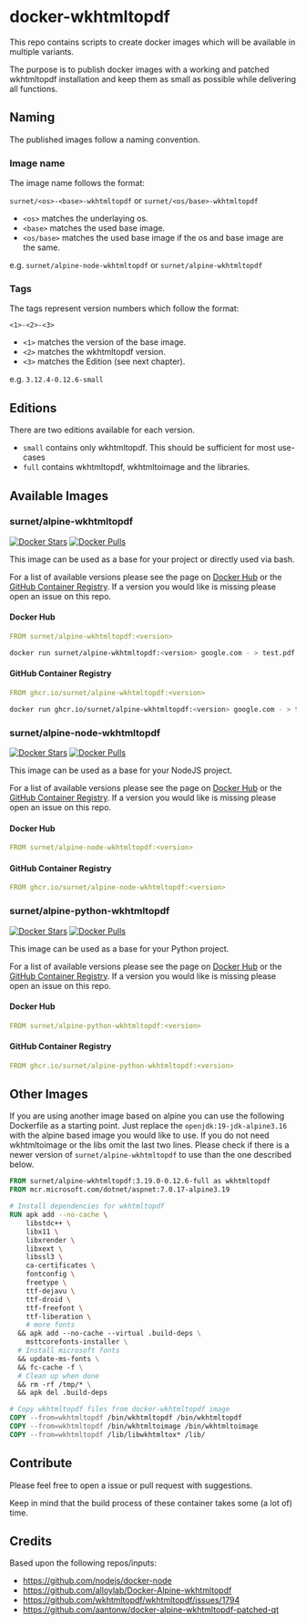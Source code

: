 # docker-wkhtmltopdf

This repo contains scripts to create docker images which will be available in multiple variants.

The purpose is to publish docker images with a working and patched wkhtmltopdf installation and keep them as small as possible while delivering all functions.

## Naming

The published images follow a naming convention.

### Image name

The image name follows the format:

`surnet/<os>-<base>-wkhtmltopdf` or `surnet/<os/base>-wkhtmltopdf`

- `<os>` matches the underlaying os.
- `<base>` matches the used base image.
- `<os/base>` matches the used base image if the os and base image are the same.

e.g. `surnet/alpine-node-wkhtmltopdf` or `surnet/alpine-wkhtmltopdf`

### Tags

The tags represent version numbers which follow the format:

`<1>-<2>-<3>`

- `<1>` matches the version of the base image.
- `<2>` matches the wkhtmltopdf version.
- `<3>` matches the Edition (see next chapter).

e.g. `3.12.4-0.12.6-small`

## Editions

There are two editions available for each version.

- `small` contains only wkhtmltopdf. This should be sufficient for most use-cases
- `full` contains wkhtmltopdf, wkhtmltoimage and the libraries.

## Available Images

### surnet/alpine-wkhtmltopdf

[![Docker Stars](https://img.shields.io/docker/stars/surnet/alpine-wkhtmltopdf.svg)](https://hub.docker.com/r/surnet/alpine-wkhtmltopdf/)
[![Docker Pulls](https://img.shields.io/docker/pulls/surnet/alpine-wkhtmltopdf.svg)](https://hub.docker.com/r/surnet/alpine-wkhtmltopdf/)

This image can be used as a base for your project or directly used via bash.

For a list of available versions please see the page on [Docker Hub](https://hub.docker.com/r/surnet/alpine-wkhtmltopdf/tags/) or the [GitHub Container Registry](https://github.com/orgs/Surnet/packages/container/package/alpine-wkhtmltopdf).
If a version you would like is missing please open an issue on this repo.

#### Docker Hub

```yaml
FROM surnet/alpine-wkhtmltopdf:<version>
```

```bash
docker run surnet/alpine-wkhtmltopdf:<version> google.com - > test.pdf
```

#### GitHub Container Registry

```yaml
FROM ghcr.io/surnet/alpine-wkhtmltopdf:<version>
```

```bash
docker run ghcr.io/surnet/alpine-wkhtmltopdf:<version> google.com - > test.pdf
```

### surnet/alpine-node-wkhtmltopdf

[![Docker Stars](https://img.shields.io/docker/stars/surnet/alpine-node-wkhtmltopdf.svg)](https://hub.docker.com/r/surnet/alpine-node-wkhtmltopdf/)
[![Docker Pulls](https://img.shields.io/docker/pulls/surnet/alpine-node-wkhtmltopdf.svg)](https://hub.docker.com/r/surnet/alpine-node-wkhtmltopdf/)

This image can be used as a base for your NodeJS project.

For a list of available versions please see the page on [Docker Hub](https://hub.docker.com/r/surnet/alpine-node-wkhtmltopdf/tags/) or the [GitHub Container Registry](https://github.com/orgs/Surnet/packages/container/package/alpine-node-wkhtmltopdf).
If a version you would like is missing please open an issue on this repo.

#### Docker Hub

```yaml
FROM surnet/alpine-node-wkhtmltopdf:<version>
```

#### GitHub Container Registry

```yaml
FROM ghcr.io/surnet/alpine-node-wkhtmltopdf:<version>
```

### surnet/alpine-python-wkhtmltopdf

[![Docker Stars](https://img.shields.io/docker/stars/surnet/alpine-python-wkhtmltopdf.svg)](https://hub.docker.com/r/surnet/alpine-python-wkhtmltopdf/)
[![Docker Pulls](https://img.shields.io/docker/pulls/surnet/alpine-python-wkhtmltopdf.svg)](https://hub.docker.com/r/surnet/alpine-python-wkhtmltopdf/)

This image can be used as a base for your Python project.

For a list of available versions please see the page on [Docker Hub](https://hub.docker.com/r/surnet/alpine-python-wkhtmltopdf/tags/) or the [GitHub Container Registry](https://github.com/orgs/Surnet/packages/container/package/alpine-python-wkhtmltopdf).
If a version you would like is missing please open an issue on this repo.

#### Docker Hub

```yaml
FROM surnet/alpine-python-wkhtmltopdf:<version>
```

#### GitHub Container Registry

```yaml
FROM ghcr.io/surnet/alpine-python-wkhtmltopdf:<version>
```

## Other Images

If you are using another image based on alpine you can use the following Dockerfile as a starting point.
Just replace the `openjdk:19-jdk-alpine3.16` with the alpine based image you would like to use.
If you do not need wkhtmltoimage or the libs omit the last two lines.
Please check if there is a newer version of `surnet/alpine-wkhtmltopdf` to use than the one described below.

```Dockerfile
FROM surnet/alpine-wkhtmltopdf:3.19.0-0.12.6-full as wkhtmltopdf
FROM mcr.microsoft.com/dotnet/aspnet:7.0.17-alpine3.19

# Install dependencies for wkhtmltopdf
RUN apk add --no-cache \
    libstdc++ \
    libx11 \
    libxrender \
    libxext \
    libssl3 \
    ca-certificates \
    fontconfig \
    freetype \
    ttf-dejavu \
    ttf-droid \
    ttf-freefont \
    ttf-liberation \
    # more fonts
  && apk add --no-cache --virtual .build-deps \
    msttcorefonts-installer \
  # Install microsoft fonts
  && update-ms-fonts \
  && fc-cache -f \
  # Clean up when done
  && rm -rf /tmp/* \
  && apk del .build-deps

# Copy wkhtmltopdf files from docker-wkhtmltopdf image
COPY --from=wkhtmltopdf /bin/wkhtmltopdf /bin/wkhtmltopdf
COPY --from=wkhtmltopdf /bin/wkhtmltoimage /bin/wkhtmltoimage
COPY --from=wkhtmltopdf /lib/libwkhtmltox* /lib/
```

## Contribute

Please feel free to open a issue or pull request with suggestions.

Keep in mind that the build process of these container takes some (a lot of) time.

## Credits

Based upon the following repos/inputs:
- https://github.com/nodejs/docker-node
- https://github.com/alloylab/Docker-Alpine-wkhtmltopdf
- https://github.com/wkhtmltopdf/wkhtmltopdf/issues/1794
- https://github.com/aantonw/docker-alpine-wkhtmltopdf-patched-qt
